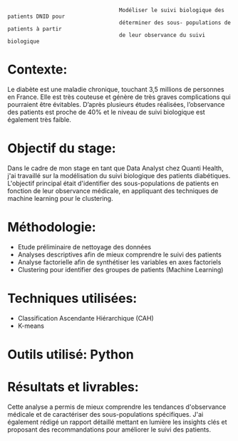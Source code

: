                                        Modéliser le suivi biologique des patients DNID pour
                                       déterminer des sous- populations de patients à partir
                                       de leur observance du suivi biologique

# Contexte:

Le diabète est une maladie chronique, touchant 3,5 millions de personnes en France. Elle est très couteuse et génère de très graves complications qui pourraient être évitables. 
D’après plusieurs études réalisées, l’observance des patients est proche de 40% et le niveau de suivi biologique est également très faible.

# Objectif du stage:

Dans le cadre de mon stage en tant que Data Analyst chez Quanti Health, j'ai travaillé sur la modélisation du suivi biologique des patients diabétiques. L'objectif principal était d'identifier des sous-populations de patients en fonction de leur observance médicale, en appliquant des techniques de machine learning pour le clustering.

# Méthodologie:

- Etude préliminaire de nettoyage des données
- Analyses descriptives afin de mieux comprendre le suivi des patients
- Analyse factorielle afin de synthétiser les variables en axes factoriels
- Clustering pour identifier des groupes de patients (Machine Learning)

# Techniques utilisées:

 - Classification Ascendante Hiérarchique (CAH)
 - K-means

# Outils utilisé: Python

# Résultats et livrables:

Cette analyse a permis de mieux comprendre les tendances d'observance médicale et de caractériser des sous-populations spécifiques. J'ai également rédigé un rapport détaillé mettant en lumière les insights clés et proposant des recommandations pour améliorer le suivi des patients.


